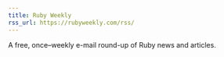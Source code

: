 ```yaml
---
title: Ruby Weekly
rss_url: https://rubyweekly.com/rss/
---
```


A free, once–weekly e-mail round-up of Ruby news and articles.